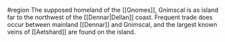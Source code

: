 #region 
The supposed homeland of the [[Gnomes]], Gnimscal is as island far to the northwest of the [[Dennar|Dellan]] coast. Frequent trade does occur between mainland [[Dennar]] and Gnimscal, and the largest known veins of [[Aetshard]] are found on the island.